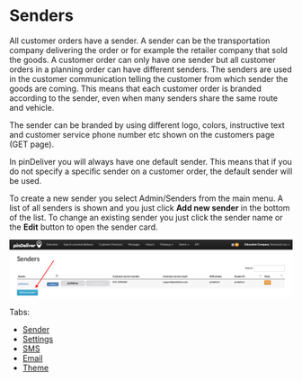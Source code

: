 # Senders
All customer orders have a sender. A sender can be the transportation company delivering the order or for example the retailer company that sold the goods. A customer order can only have one sender but all customer orders in a planning order can have different senders. The senders are used in the customer communication telling the customer from which sender the goods are coming. This means that each customer order is branded according to the sender, even when many senders share the same route and vehicle.

The sender can be branded by using different logo, colors, instructive text and customer service phone number etc shown on the customers page (GET page).

In pinDeliver you will always have one default sender. This means that if you do not specify a specific sender on a customer order, the default sender will be used.

To create a new sender you select Admin/Senders from the main menu. A list of all senders is shown and you just click **Add new sender** in the bottom of the list. To change an existing sender you just click the sender name or the **Edit** button to open the sender card.

![Senders](/images/sender_list.png)

Tabs:
* [Sender](senders_sender.md)
* [Settings](senders_settings.md)
* [SMS](senders_sms.md)
* [Email](senders_email.md)
* [Theme](senders_theme.md)
